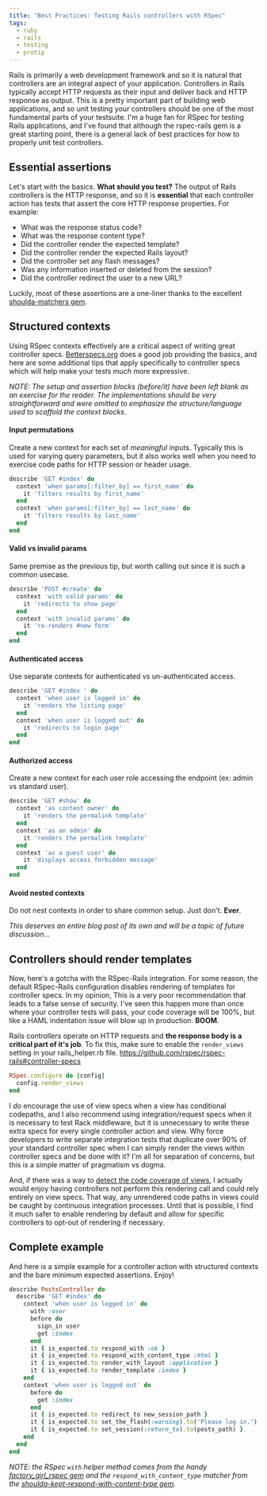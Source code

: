 ```yaml
---
title: "Best Practices: Testing Rails controllers with RSpec"
tags:
  - ruby
  - rails
  - testing
  - protip
---
```


Rails is primarily a web development framework and so it is natural that controllers are an integral aspect of your application.  Controllers in Rails typically accept HTTP requests as their input and deliver back and HTTP response as output.  This is a pretty important part of building web applications, and so unit testing your controllers should be one of the most fundamental parts of your testsuite.  I'm a huge fan for RSpec for testing Rails applications, and I've found that although the rspec-rails gem is a great starting point, there is a general lack of best practices for how to properly unit test controllers.

## Essential assertions

Let's start with the basics.  **What should you test?**  The output of Rails controllers is the HTTP response, and so it is **essential** that each controller action has tests that assert the core HTTP response properties.  For example:

* What was the response status code?
* What was the response content type?
* Did the controller render the expected template?
* Did the controller render the expected Rails layout?
* Did the controller set any flash messages?
* Was any information inserted or deleted from the session?
* Did the controller redirect the user to a new URL?

Luckily, most of these assertions are a one-liner thanks to the excellent [shoulda-matchers gem](https://github.com/thoughtbot/shoulda-matchers).

## Structured contexts

Using RSpec contexts effectively are a critical aspect of writing great controller specs.  [Betterspecs.org](http://betterspecs.org/#describe) does a good job providing the basics, and here are some additional tips that apply specifically to controller specs which will help make your tests *much* more expressive.

*NOTE: The setup and assertion blocks (before/it) have been left blank as an exercise for the reader.  The implementations should be very straightforward and were omitted to emphasize the structure/language used to scaffold the context blocks.*

#### Input permutations

Create a new context for each set of *meaningful* inputs.  Typically this is used for varying query parameters, but it also works well when you need to exercise code paths for HTTP session or header usage.

```ruby
describe 'GET #index' do
  context 'when params[:filter_by] == first_name' do
    it 'filters results by first_name'
  end
  context 'when params[:filter_by] == last_name' do
    it 'filters results by last_name'
  end
end
```

#### Valid vs invalid params

Same premise as the previous tip, but worth calling out since it is such a common usecase.

```ruby
describe 'POST #create' do
  context 'with valid params' do
    it 'redirects to show page'
  end
  context 'with invalid params' do
    it 're-renders #new form'
  end
end
```

#### Authenticated access

Use separate contexts for authenticated vs un-authenticated access.

```ruby
describe 'GET #index ' do
  context 'when user is logged in' do
    it 'renders the listing page'
  end
  context 'when user is logged out' do
    it 'redirects to login page'
  end
end
```

#### Authorized access

Create a new context for each user role accessing the endpoint (ex: admin vs standard user).

```ruby
describe 'GET #show' do
  context 'as content owner' do
    it 'renders the permalink template'
  end
  context 'as an admin' do
    it 'renders the permalink template'
  end
  context 'as a guest user' do
    it 'displays access forbidden message'
  end
end
```

#### Avoid nested contexts

Do not nest contexts in order to share common setup.  Just don't.  **Ever**.

*This deserves an entire blog post of its own and will be a topic of future discussion...*

## Controllers should render templates

Now, here's a gotcha with the RSpec-Rails integration.  For some reason, the default RSpec-Rails configuration disables rendering of templates for controller specs.  In my opinion, This is a very poor recommendation that leads to a false sense of security.  I've seen this happen more than once where your controller tests will pass, your code coverage will be 100%, but like a HAML indentation issue will blow up in production.  **BOOM**.

Rails controllers operate on HTTP requests and **the response body is a critical part of it's job**.  To fix this, make sure to enable the `render_views` setting in your rails_helper.rb file.
https://github.com/rspec/rspec-rails#controller-specs

```ruby
RSpec.configure do |config|
  config.render_views
end
```

I *do* encourage the use of view specs when a view has conditional codepaths, and I also recommend using integration/request specs when it is necessary to test Rack middleware, but it is unnecessary to write these extra specs for every single controller action and view.  Why force developers to write separate integration tests that duplicate over 90% of your standard controller spec when I can simply render the views within controller specs and be done with it?  I'm all for separation of concerns, but this is a simple matter of pragmatism vs dogma.

And, if there was a way to [detect the code coverage of views](https://github.com/colszowka/simplecov/issues/38), I actually would enjoy having controllers not perform this rendering call and could rely entirely on view specs.  That way, any unrendered code paths in views could be caught by continuous integration processes.  Until that is possible, I find it much safer to enable rendering by default and allow for specific controllers to opt-out of rendering if necessary.

## Complete example

And here is a simple example for a controller action with structured contexts and the bare minimum expected assertions.  Enjoy!

```ruby
describe PostsController do
  describe 'GET #index' do
    context 'when user is logged in' do
      with :user
      before do
        sign_in user
        get :index
      end
      it { is_expected.to respond_with :ok }
      it { is_expected.to respond_with_content_type :html }
      it { is_expected.to render_with_layout :application }
      it { is_expected.to render_template :index }
    end
    context 'when user is logged out' do
      before do
        get :index
      end
      it { is_expected.to redirect_to new_session_path }
      it { is_expected.to set_the_flash(:warning).to('Please log in.') }
      it { is_expected.to set_session(:return_to).to(posts_path) }
    end
  end
end
```

*NOTE: the RSpec `with` helper method comes from the handy [factory\_girl\_rspec gem](https://github.com/wireframe/factory_girl_rspec) and the `respond_with_content_type` matcher from the [shoulda-kept-respond-with-content-type gem](https://github.com/tinfoil/shoulda-kept-respond-with-content-type).*
